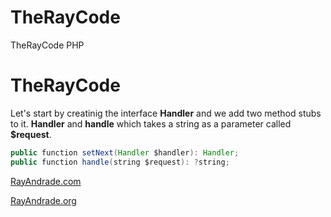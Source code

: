 # TheRayCode
TheRayCode PHP 
# TheRayCode

Let's start by creatinig the interface **Handler** and we add two method stubs to it. **Handler** and **handle** which takes a string as a parameter called **$request**.
```java
public function setNext(Handler $handler): Handler;
public function handle(string $request): ?string;
``` 


[RayAndrade.com](https://www.RayAndrade.com)

[RayAndrade.org](https://www.RayAndrade.org)
